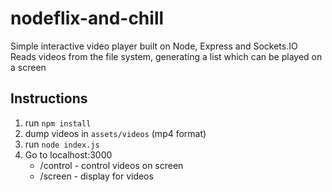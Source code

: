 # nodeflix-and-chill
Simple interactive video player built on Node, Express and Sockets.IO
Reads videos from the file system, generating a list which can be played on a screen

## Instructions
1. run `npm install`
2. dump videos in `assets/videos` (mp4 format)
2. run `node index.js`
3. Go to localhost:3000
    * /control - control videos on screen
    * /screen - display for videos
